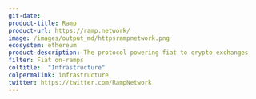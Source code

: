 ```yaml
---
git-date:
product-title: Ramp
product-url: https://ramp.network/
image: /images/output_md/httpsrampnetwork.png
ecosystem: ethereum
product-description: The protocol powering fiat to crypto exchanges
filter: Fiat on-ramps
coltitle:  "Infrastructure"
colpermalink: infrastructure
twitter: https://twitter.com/RampNetwork
---
```

